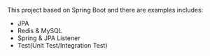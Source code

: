 This project based on Spring Boot and there are examples includes:

* JPA
* Redis & MySQL
* Spring & JPA Listener
* Test(Unit Test/Integration Test)
